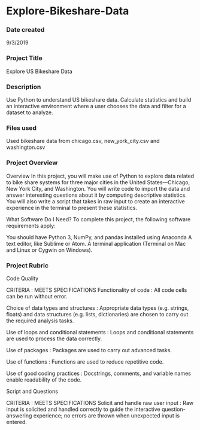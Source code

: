 # Explore-Bikeshare-Data

### Date created
9/3/2019

### Project Title
Explore US Bikeshare Data

### Description
Use Python to understand US bikeshare data. Calculate statistics and build an interactive
environment where a user chooses the data and filter for a dataset to analyze.

### Files used
Used bikeshare data from chicago.csv, new_york_city.csv and washington.csv

### Project Overview
Overview
In this project, you will make use of Python to explore data related to bike share systems for three major cities in the United States—Chicago, New York City, and Washington. You will write code to import the data and answer interesting questions about it by computing descriptive statistics. You will also write a script that takes in raw input to create an interactive experience in the terminal to present these statistics.

What Software Do I Need?
To complete this project, the following software requirements apply:

You should have Python 3, NumPy, and pandas installed using Anaconda
A text editor, like Sublime or Atom.
A terminal application (Terminal on Mac and Linux or Cygwin on Windows).

### Project Rubric
Code Quality

CRITERIA : MEETS SPECIFICATIONS
Functionality of code : All code cells can be run without error.

Choice of data types and structures : Appropriate data types (e.g. strings, floats) and data structures (e.g. lists, dictionaries) are chosen to carry out the required analysis tasks.

Use of loops and conditional statements : Loops and conditional statements are used to process the data correctly.

Use of packages : Packages are used to carry out advanced tasks.

Use of functions : Functions are used to reduce repetitive code.

Use of good coding practices : Docstrings, comments, and variable names enable readability of the code.

Script and Questions

CRITERIA : MEETS SPECIFICATIONS
Solicit and handle raw user input : Raw input is solicited and handled correctly to guide the interactive question-answering experience; no errors are thrown when unexpected input is entered.

